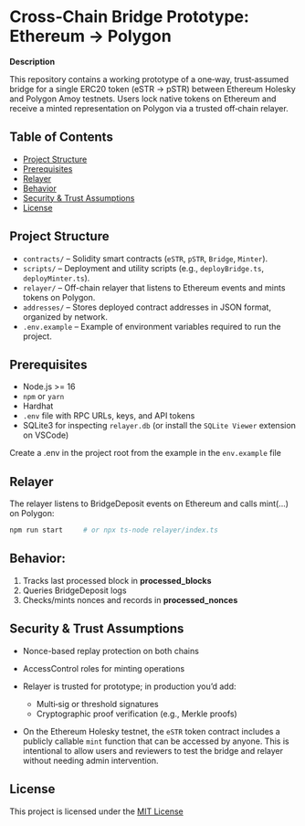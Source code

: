 # Cross‑Chain Bridge Prototype: Ethereum → Polygon

**Description**

This repository contains a working prototype of a one‑way, trust‑assumed bridge for a single ERC20 token (eSTR → pSTR) between Ethereum Holesky and Polygon Amoy testnets. Users lock native tokens on Ethereum and receive a minted representation on Polygon via a trusted off‑chain relayer.

## Table of Contents
- [Project Structure](#project-structure)
- [Prerequisites](#prerequisites)
- [Relayer](#relayer)
- [Behavior](#behavior)
- [Security & Trust Assumptions](#security-&-trust-assumptions)
- [License](#license)

## Project Structure
- `contracts/` – Solidity smart contracts (`eSTR`, `pSTR`, `Bridge`, `Minter`).
- `scripts/` – Deployment and utility scripts (e.g., `deployBridge.ts`, `deployMinter.ts`).
- `relayer/` – Off-chain relayer that listens to Ethereum events and mints tokens on Polygon.
- `addresses/` – Stores deployed contract addresses in JSON format, organized by network.
- `.env.example` – Example of environment variables required to run the project.

## Prerequisites

- Node.js >= 16  
- `npm` or `yarn`  
- Hardhat  
- `.env` file with RPC URLs, keys, and API tokens  
- SQLite3 for inspecting `relayer.db` (or install the `SQLite Viewer` extension on VSCode)

Create a .env in the project root from the example in the `env.example` file

## Relayer
The relayer listens to BridgeDeposit events on Ethereum and calls mint(...) on Polygon:
```bash
npm run start     # or npx ts-node relayer/index.ts
```

## Behavior:
1. Tracks last processed block in **processed_blocks**
2. Queries BridgeDeposit logs
3. Checks/mints nonces and records in **processed_nonces**

## Security & Trust Assumptions
* Nonce-based replay protection on both chains
* AccessControl roles for minting operations
* Relayer is trusted for prototype; in production you’d add:
    * Multi‑sig or threshold signatures
    * Cryptographic proof verification (e.g., Merkle proofs)

* On the Ethereum Holesky testnet, the `eSTR` token contract includes a publicly callable `mint` function that can be accessed by anyone. This is intentional to allow users and reviewers to test the bridge and relayer without needing admin intervention.


## License
This project is licensed under the [MIT License](./LICENSE)